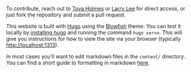 To contribute, reach out to [Tova Holmes](mailto:tholmes@utk.edu) or [Larry Lee](mailto:llee@utk.edu) for direct access, or just fork the repository and submit a pull request. 

This website is built with [Hugo](https://gohugo.io) using the [Blowfish](https://blowfish.page) theme. You can test it locally by [installing hugo](https://gohugo.io/installation/) and running the command `hugo serve`. This will give you instructions for how to view the site via your browser (typically [http://localhost:1313](http://localhost:1313)). 

In most cases you'll want to edit markdown files in the `content/` directory. You can find a short guide to formatting in markdown [here](https://www.markdownguide.org/cheat-sheet/). 
